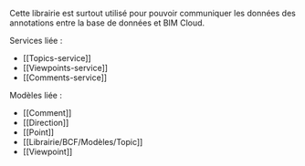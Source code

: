 Cette librairie est surtout utilisé pour pouvoir communiquer les données des annotations entre la base de données et BIM Cloud.

Services liée :
- [[Topics-service]]
- [[Viewpoints-service]]
- [[Comments-service]]

Modèles liée :
- [[Comment]]
- [[Direction]]
- [[Point]]
- [[Librairie/BCF/Modèles/Topic]]
- [[Viewpoint]]
